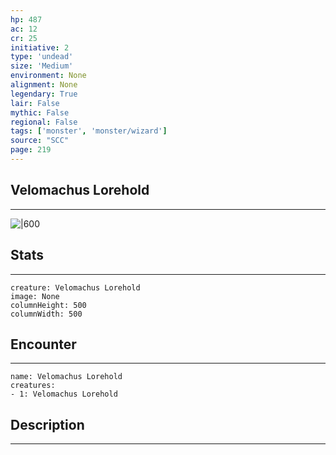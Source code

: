 ```yaml
---
hp: 487
ac: 12
cr: 25
initiative: 2
type: 'undead'    
size: 'Medium'
environment: None
alignment: None
legendary: True
lair: False
mythic: False
regional: False
tags: ['monster', 'monster/wizard']
source: "SCC"
page: 219
---
```


## Velomachus Lorehold
---

![|600](D:/Program%20Files/5e.tools/img/bestiary/SCC/Velomachus%20Lorehold.webp)

## Stats
---

```statblock
creature: Velomachus Lorehold
image: None
columnHeight: 500
columnWidth: 500
```

## Encounter
---

```encounter-table
name: Velomachus Lorehold
creatures:
- 1: Velomachus Lorehold
```

## Description
---




